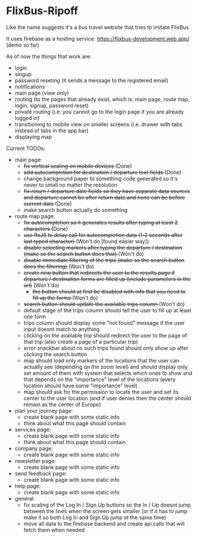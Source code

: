 # FlixBus-Ripoff
Like the name suggests it's a bus travel website that tries to imitate FlixBus

It uses firebase as a hosting service: https://flixbus-development.web.app/ (demo so far)

As of now the things that work are:
- login
- singup
- password reseting (it sends a message to the registered email)
- notifications
- main page (view only)
- routing (to the pages that already exist, which is: main page, route map, login, signup, password reset)
- private routing (i.e. you cannot go to the login page if you are already logged in)
- transitioning to mobile view on smaller screens (i.e. drawer with tabs instead of tabs in the app bar)
- displaying map

Current TODOs:
- main page:
  - <del> fix vertical scaling on mobile devices </del> (Done)
  - <del> add autocompletion for destination / departure text fields </del> (Done)
  - change background paper to something code generated so it's never to small no matter the resolution
  - <del> fix return / departure date fields so they have separate data sources and departure cannot be after return date and none can be before current date </del>  (Done)
  - make search button actually do something
- route map page:
  - <del> fix autocompletion so it generates results after typing at least 2 characters </del>  (Done)
  - <del> use RxJS to delay call for autocompletion data (1-2 seconds after last typed character) </del> (Won't do [found easier way])
  - <del> disable selecting markers after typing the departure / destination (make so the search button does that) </del> (Won't do)
  - <del> disable immediate filtering of the trips (make so the search button does the filtering) </del> (Won't do)
  - <del> create new button that redirects the user to the results page if departure / destination forms are filled up (include parameters in the url)</del> (Won't do)
    - <del> the button should at first be disabled with info that you need to fill up the forms </del> (Won't do)
  - <del> search button should update the available trips column </del> (Won't do)
  - default stage of the trips column should tell the user to fill up at least one form
  - trips column should display some "not found" message if the user input doesnt match to anything
  - clicking on the available trip should redirect the user to the page of that trip (also create a page of a particular trip)
  - error snackbar about no such trips found should only show up after clicking the search button
  - map should load only markers of the locations that the user can actually see (depending on the zoom level) and should display only set amount of them with system that selects which ones to show and that depends on the "importance" level of the locations (every location should have some "importance" level)
  - map should ask for the permission to locate the user and set its center to the user location (and if user denies then the center should remain as the center of Europe)
- plan your journey page:
  - create blank page with some static info
  - think about what this page should contain
- services page:
  - create blank page with some static info
  - think about what this page should contain
- company page:
  - create blank page with some static info
- newsletter page:
  - create blank page with some static info
- send feedback page:
  - create blank page with some static info
- help page:
  - create blank page with some static info
- general:
  - fix scaling of the Log In / Sign Up buttons so the In / Up doesnt jump between the lines when the screen gets smaller (or if it has to jump make it so both Log In and Sign Up jump at the same time)
  - move all data to the firebase backend and create api calls that will fetch them when needed